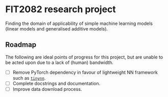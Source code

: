 # FIT2082 research project

Finding the domain of applicability of simple machine learning models (linear models and generalised additive models).

## Roadmap

The following are ideal points of progress for this project, but are unable to be acted upon due to a lack of (human) bandwidth.

- [ ] Remove PyTorch dependency in favour of lightweight NN framework such as [`tinynn`](https://github.com/borgwang/tinynn).
- [ ] Complete docstrings and documentation.
- [ ] Improve data download process.

